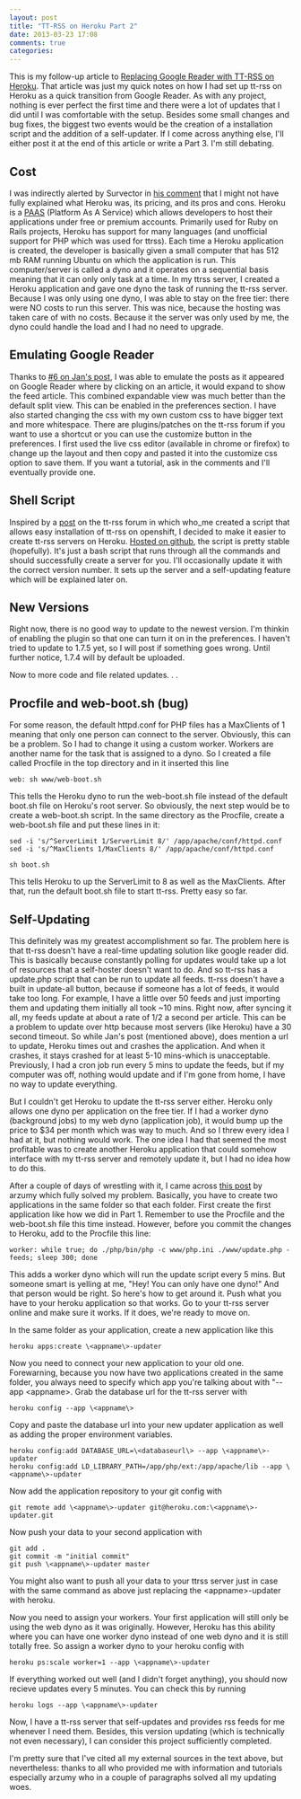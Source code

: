 ```yaml
---
layout: post
title: "TT-RSS on Heroku Part 2"
date: 2013-03-23 17:08
comments: true
categories: 
---
```


This is my follow-up article to [Replacing Google Reader with TT-RSS on Heroku](http://projectdelphai.github.com/blog/2013/03/15/replacing-google-reader-with-tt-rss-on-heroku/). That article was just my quick notes on how I had set up tt-rss on Heroku as a quick transition from Google Reader. As with any project, nothing is ever perfect the first time and there were a lot of updates that I did until I was comfortable with the setup. Besides some small changes and bug fixes, the biggest two events would be the creation of a installation script and the addition of a self-updater. If I come across anything else, I'll either post it at the end of this article or write a Part 3. I'm still debating.

<!-- more -->

Cost
--------
I was indirectly alerted by Survector in [his comment](http://projectdelphai.github.com/blog/2013/03/15/replacing-google-reader-with-tt-rss-on-heroku/#comment-834371937) that I might not have fully explained what Heroku was, its pricing, and its pros and cons. Heroku is a [PAAS](https://en.wikipedia.org/wiki/Platform_as_a_service) (Platform As A Service) which allows developers to host their applications under free or premium accounts. Primarily used for Ruby on Rails projects, Heroku has support for many languages (and unofficial support for PHP which was used for ttrss). Each time a Heroku application is created, the developer is basically given a small computer that has 512 mb RAM running Ubuntu on which the application is run. This computer/server is called a dyno and it operates on a sequential basis meaning that it can only only task at a time. In my ttrss server, I created a Heroku application and gave one dyno the task of running the tt-rss server. Because I was only using one dyno, I was able to stay on the free tier: there were NO costs to run this server. This was nice, because the hosting was taken care of with no costs. Because it the server was only used by me, the dyno could handle the load and I had no need to upgrade. 

Emulating Google Reader
-----------
Thanks to [#6 on Jan's post](http://brasserie-seul.com/?Recipes&nr=50), I was able to emulate the posts as it appeared on Google Reader where by clicking on an article, it would expand to show the feed article. This combined expandable view was much better than the default split view. This can be enabled in the preferences section. I have also started changing the css with my own custom css to have bigger text and more whitespace. There are plugins/patches on the tt-rss forum if you want to use a shortcut or you can use the customize button in the preferences. I first used the live css editor (available in chrome or firefox) to change up the layout and then copy and pasted it into the customize css option to save them. If you want a tutorial, ask in the comments and I'll eventually provide one.

Shell Script
-----------
Inspired by a [post](http://tt-rss.org/forum/viewtopic.php?f=16&t=1360)  on the tt-rss forum in which who_me created a script that allows easy installation of tt-rss on openshift, I decided to make it easier to create tt-rss servers on Heroku. [Hosted on github](https://github.com/projectdelphai/ttrss-on-heroku), the script is pretty stable (hopefully). It's just a bash script that runs through all the commands and should successfully create a server for you. I'll occasionally update it with the correct version number. It sets up the server and a self-updating feature which will be explained later on.

New Versions
----------
Right now, there is no good way to update to the newest version. I'm thinkin of enabling the plugin so that one can turn it on in the preferences. I haven't tried to update to 1.7.5 yet, so I will post if something goes wrong. Until further notice, 1.7.4 will by default be uploaded.

Now to more code and file related updates. . .

Procfile and web-boot.sh (bug)
-----------
For some reason, the default httpd.conf for PHP files has a MaxClients of 1 meaning that only one person can connect to the server. Obviously, this can be a problem. So I had to change it using a custom worker. Workers are another name for the task that is assigned to a dyno. So I created a file called Procfile in the top directory and in it inserted this line

	web: sh www/web-boot.sh

This tells the Heroku dyno to run the web-boot.sh file instead of the default boot.sh file on Heroku's root server. So obviously, the next step would be to create a web-boot.sh script. In the same directory as the Procfile, create a web-boot.sh file and put these lines in it:

	sed -i 's/^ServerLimit 1/ServerLimit 8/' /app/apache/conf/httpd.conf
	sed -i 's/^MaxClients 1/MaxClients 8/' /app/apache/conf/httpd.conf

	sh boot.sh

This tells Heroku to up the ServerLimit to 8 as well as the MaxClients. After that, run the default boot.sh file to start tt-rss. Pretty easy so far.

Self-Updating
---------
This definitely was my greatest accomplishment so far. The problem here is that tt-rss doesn't have a real-time updating solution like google reader did. This is basically because constantly polling for updates would take up a lot of resources that a self-hoster doesn't want to do. And so tt-rss has a update.php script that can be run to update all feeds. tt-rss doesn't have a built in update-all button, because if someone has a lot of feeds, it would take too long. For example, I have a little over 50 feeds and just importing them and updating them initially all took ~10 mins. Right now, after syncing it all, my feeds update at about a rate of 1/2 a second per article. This can be a problem to update over http because most servers (like Heroku) have a 30 second timeout. So while Jan's post (mentioned above), does mention a url to update, Heroku times out and crashes the application. And when it crashes, it stays crashed for at least 5-10 mins-which is unacceptable. Previously, I had a cron job run every 5 mins to update the feeds, but if my computer was off, nothing would update and if I'm gone from home, I have no way to update everything. 

But I couldn't get Heroku to update the tt-rss server either. Heroku only allows one dyno per application on the free tier. If I had a worker dyno (background jobs) to my web dyno (application job), it would bump up the price to $34 per month which was way to much. And so I threw every idea I had at it, but nothing would work. The one idea I had that seemed the most profitable was to create another Heroku application that could somehow interface with my tt-rss server and remotely update it, but I had no idea how to do this.

After a couple of days of wrestling with it, I came across [this post](http://ar.zu.my/use-two-dynos-on-heroku-for-free/) by arzumy which fully solved my problem. Basically, you have to create two applications in the same folder so that each folder. First create the first application like how we did in Part 1. Remember to use the Procfile and the web-boot.sh file this time instead. However, before you commit the changes to Heroku, add to the Procfile this line:
	
	worker: while true; do ./php/bin/php -c www/php.ini ./www/update.php -feeds; sleep 300; done

This adds a worker dyno which will run the update script every 5 mins. But someone smart is yelling at me, "Hey! You can only have one dyno!" And that person would be right. So here's how to get around it. Push what you have to your heroku application so that works. Go to your tt-rss server online and make sure it works. If it does, we're ready to move on.

In the same folder as your application, create a new application like this

	heroku apps:create \<appname\>-updater

Now you need to connect your new application to your old one. Forewarning, because you now have two applications created in the same folder, you always need to specify which app you're talking about with "--app \<appname\>. Grab the database url for the tt-rss server with

	heroku config --app \<appname\>

Copy and paste the database url into your new updater application as well as adding the proper environment variables.

	heroku config:add DATABASE_URL=\<databaseurl\> --app \<appname\>-updater
	heroku config:add LD_LIBRARY_PATH=/app/php/ext:/app/apache/lib --app \<appname\>-updater

Now add the application repository to your git config with

	git remote add \<appname\>-updater git@heroku.com:\<appname\>-updater.git

Now push your data to your second application with

	git add .
	git commit -m "initial commit"
	git push \<appname\>-updater master

You might also want to push all your data to your ttrss server just in case with the same command as above just replacing the \<appname\>-updater with heroku.

Now you need to assign your workers. Your first application will still only be using the web dyno as it was originally. However, Heroku has this ability where you can have one worker dyno instead of one web dyno and it is still totally free. So assign a worker dyno to your heroku config with

	heroku ps:scale worker=1 --app \<appname\>-updater

If everything worked out well (and I didn't forget anything), you should now recieve updates every 5 minutes. You can check this by running
	
	heroku logs --app \<appname\>-updater

Now, I have a tt-rss server that self-updates and provides rss feeds for me whenever I need them. Besides, this version updating (which is technically not even necessary), I can consider this project sufficiently completed. 

I'm pretty sure that I've cited all my external sources in the text above, but nevertheless: thanks to all who provided me with information and tutorials especially arzumy who in a couple of paragraphs solved all my updating woes. 
